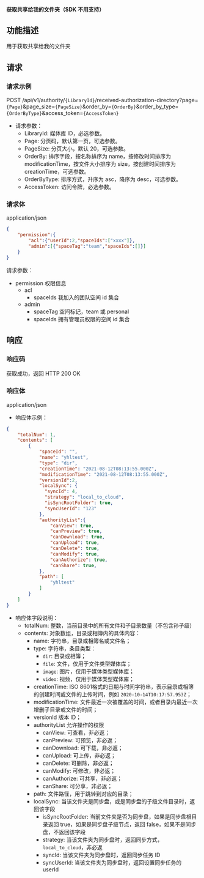 #### 获取共享给我的文件夹（SDK 不用支持）

## 功能描述

用于获取共享给我的文件夹

## 请求

### 请求示例  

POST /api/v1/authority/`{LibraryId}`/received-authorization-directory?page=`{Page}`&page_size=`{PageSize}`&order_by=`{OrderBy}`&order_by_type=`{OrderByType}`&access_token=`{AccessToken}`

- 请求参数：
  - LibraryId: 媒体库 ID，必选参数。
  - Page: 分页码，默认第一页，可选参数。
  - PageSize: 分页大小，默认 20，可选参数。
  - OrderBy: 排序字段，按名称排序为 name，按修改时间排序为 modificationTime，按文件大小排序为 size，按创建时间排序为 creationTime，可选参数。
  - OrderByType: 排序方式，升序为 asc，降序为 desc，可选参数。
  - AccessToken: 访问令牌，必选参数。

### 请求体

application/json

```json
{
    "permission":{
        "acl":{"userId":2,"spaceIds":["xxxx"]},
        "admin":[{"spaceTag":"team","spaceIds":[]}]
    }
}
```

请求参数：

- permission 权限信息
  - acl
    - spaceIds 我加入的团队空间 id 集合
  - admin
    - spaceTag 空间标记，team 或 personal
    - spaceIds 拥有管理员权限的空间 id 集合


## 响应

### 响应码

获取成功，返回 HTTP 200 OK

### 响应体

application/json

- 响应体示例：

```json
{
    "totalNum": 1,
    "contents": [
        {
            "spaceId": "",
            "name": "yhltest",
            "type": "dir",
            "creationTime": "2021-08-12T08:13:55.000Z",
            "modificationTime": "2021-08-12T08:13:55.000Z",
            "versionId":2,
            "localSync": {
              "syncId": 4,
              "strategy": "local_to_cloud",
              "isSyncRootFolder": true,
              "syncUserId": "123"
            },
            "authorityList":{
                "canView": true,
                "canPreview": true,
                "canDownload": true,
                "canUpload": true,
                "canDelete": true,
                "canModify": true,
                "canAuthorize": true,
                "canShare": true,
            },
            "path": [
                "yhltest"
            ]
        }
    ]
}
```

- 响应体字段说明：
  - totalNum: 整数，当前目录中的所有文件和子目录数量（不包含孙子级）
  - contents: 对象数组，目录或相簿内的具体内容：
    - name: 字符串，目录或相簿名或文件名；
    - type: 字符串，条目类型：
        - `dir`: 目录或相簿；
        - `file`: 文件，仅用于文件类型媒体库；
        - `image`: 图片，仅用于媒体类型媒体库；
        - `video`: 视频，仅用于媒体类型媒体库；
    - creationTime: ISO 8601格式的日期与时间字符串，表示目录或相簿的创建时间或文件的上传时间，例如 `2020-10-14T10:17:57.953Z`；
    - modificationTime: 文件最近一次被覆盖的时间，或者目录内最近一次增删子目录或文件的时间；
    - versionId 版本 ID；
    - authorityList 允许操作的权限
      - canView: 可查看，非必返；
      - canPreview: 可预览，非必返；
      - canDownload: 可下载，非必返；
      - canUpload: 可上传，非必返；
      - canDelete: 可删除，非必返；
      - canModify: 可修改，非必返；
      - canAuthorize: 可共享，非必返；
      - canShare: 可分享，非必返；
    - path: 文件路径，用于跳转到对应的目录；
    - localSync: 当该文件夹是同步盘，或是同步盘的子级文件目录时，返回该字段
        - isSyncRootFolder: 当前文件夹是否为同步盘，如果是同步盘根目录返回 true，如果是同步盘子级节点，返回 false，如果不是同步盘，不返回该字段
        - strategy: 当该文件夹为同步盘时，返回同步方式，`local_to_cloud`，非必返
        - syncId: 当该文件夹为同步盘时，返回同步任务 ID
        - syncUserId: 当该文件夹为同步盘时，返回设置同步任务的 userId
